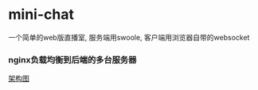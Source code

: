 # mini-chat
一个简单的web版直播室, 服务端用swoole, 客户端用浏览器自带的websocket

### nginx负载均衡到后端的多台服务器
[架构图](https://i.loli.net/2018/04/19/5ad873bf66e28.png)

